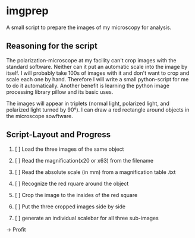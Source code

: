 # imgprep

A small script to prepare the images of my microscopy for analysis.

## Reasoning for the script

The polarization-microscope at my facility can't crop images with the standard software. Neither can it put an automatic scale into the image by itself. I will probably take 100s of images with it and don't want to crop and scale each one by hand.
Therefore I will write a small python-script for me to do it automatically. Another benefit is learning the python image processing library pillow and its basic uses.

The images will appear in triplets (normal light, polarized light, and polarized light turned by 90°). I can draw a red rectangle around objects in the microscope sowftware.

## Script-Layout and Progress

1. [ ] Load the three images of the same object
2. [ ] Read the magnification(x20 or x63) from the filename
3. [ ] Read the absolute scale (in mm) from a magnification table .txt

4. [ ] Recognize the red rquare around the object
5. [ ] Crop the image to the insides of the red square
6. [ ] Put the three cropped images side by side
7. [ ] generate an individual scalebar for all three sub-images

-> Profit
